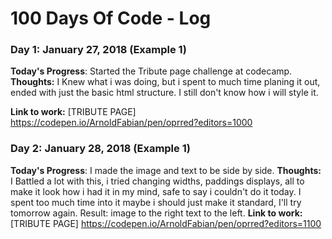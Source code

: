 # 100 Days Of Code - Log

### Day 1: January 27, 2018 (Example 1)
<!--##### (delete me or comment me out)-->

**Today's Progress**: Started the Tribute page challenge at codecamp.
**Thoughts:** I Knew what i was doing, but i spent to much time planing it out, ended with just the basic html structure. I still don't know how i will style it.

**Link to work:** [TRIBUTE PAGE] https://codepen.io/ArnoldFabian/pen/oprred?editors=1000

### Day 2: January 28, 2018 (Example 1)
<!--##### (delete me or comment me out)-->

**Today's Progress**: I made the image and text to be side by side.
**Thoughts:** I Battled a lot with this, i tried changing widths, paddings displays, all to make it look how i had it in my mind, safe to say i couldn't do it today. I spent too much time into it maybe i should just make it standard, I'll try tomorrow again. Result: image to the right text to the left.
**Link to work:** [TRIBUTE PAGE] https://codepen.io/ArnoldFabian/pen/oprred?editors=1100
<!-- 
### Day 0: February 30, 2016 (Example 2)
##### (delete me or comment me out)
**Today's Progress**: Fixed CSS, worked on canvas functionality for the app.**Thoughts**: I really struggled with CSS, but, overall, I feel like I am slowly getting better at it. Canvas is still new for me, but I managed to figure out some basic functionality.**Link(s) to work**: [Calculator App](http://www.example.com)### Day 1: June 27, Monday**Today's Progress**: I've gone through many exercises on FreeCodeCamp.**Thoughts** I've recently started coding, and it's a great feeling when I finally solve an algorithm challenge after a lot of attempts and hours spent.**Link(s) to work**
1. [Find the Longest Word in a String](https://www.freecodecamp.com/challenges/find-the-longest-word-in-a-string)
2. [Title Case a Sentence](https://www.freecodecamp.com/challenges/title-case-a-sentence)
-->
